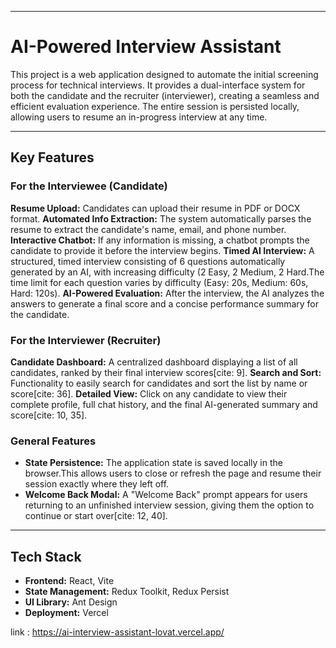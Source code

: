 

-----

# AI-Powered Interview Assistant

This project is a web application designed to automate the initial screening process for technical interviews. It provides a dual-interface system for both the candidate  and the recruiter (interviewer), creating a seamless and efficient evaluation experience. The entire session is persisted locally, allowing users to resume an in-progress interview at any time.


-----

## Key Features

### For the Interviewee (Candidate)

**Resume Upload:** Candidates can upload their resume in PDF or DOCX format.
**Automated Info Extraction:** The system automatically parses the resume to extract the candidate's name, email, and phone number.
**Interactive Chatbot:** If any information is missing, a chatbot prompts the candidate to provide it before the interview begins.
**Timed AI Interview:** A structured, timed interview consisting of 6 questions automatically generated by an AI, with increasing difficulty (2 Easy, 2 Medium, 2 Hard.The time limit for each question varies by difficulty (Easy: 20s, Medium: 60s, Hard: 120s).
**AI-Powered Evaluation:** After the interview, the AI analyzes the answers to generate a final score and a concise performance summary for the candidate.
### For the Interviewer (Recruiter)

**Candidate Dashboard:** A centralized dashboard displaying a list of all candidates, ranked by their final interview scores[cite: 9].
**Search and Sort:** Functionality to easily search for candidates and sort the list by name or score[cite: 36].
**Detailed View:** Click on any candidate to view their complete profile, full chat history, and the final AI-generated summary and score[cite: 10, 35].

### General Features

  * **State Persistence:** The application state is saved locally in the browser.This allows users to close or refresh the page and resume their session exactly where they left off.
  * **Welcome Back Modal:** A "Welcome Back" prompt appears for users returning to an unfinished interview session, giving them the option to continue or start over[cite: 12, 40].

-----

## Tech Stack

  * **Frontend:** React, Vite
  * **State Management:** Redux Toolkit, Redux Persist
  * **UI Library:** Ant Design
  * **Deployment:** Vercel

   link : https://ai-interview-assistant-lovat.vercel.app/
